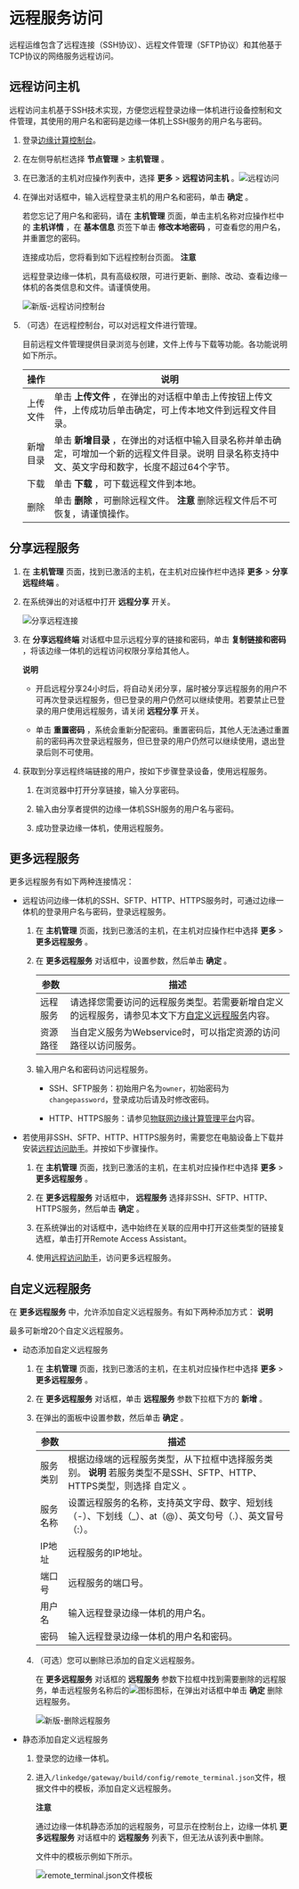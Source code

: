 远程服务访问 
===========================

远程运维包含了远程连接（SSH协议）、远程文件管理（SFTP协议）和其他基于TCP协议的网络服务远程访问。

远程访问主机 
---------------------------

远程访问主机基于SSH技术实现，方便您远程登录边缘一体机进行设备控制和文件管理，其使用的用户名和密码是边缘一体机上SSH服务的用户名与密码。

1. 登录[边缘计算控制台](https://iotedge.console.aliyun.com)。

   

2. 在左侧导航栏选择 **节点管理** \> **主机管理** 。

   

3. 在已激活的主机对应操作列表中，选择 **更多** \> **远程访问主机** 。![远程访问](https://static-aliyun-doc.oss-accelerate.aliyuncs.com/assets/img/zh-CN/9854950161/p208948.png)

   

4. 在弹出对话框中，输入远程登录主机的用户名和密码，单击 **确定** 。

   若您忘记了用户名和密码，请在 **主机管理** 页面，单击主机名称对应操作栏中的 **主机详情** ，在 **基本信息** 页签下单击 **修改本地密码** ，可查看您的用户名，并重置您的密码。

   连接成功后，您将看到如下远程控制台页面。
   **注意**

   远程登录边缘一体机，具有高级权限，可进行更新、删除、改动、查看边缘一体机的各类信息和文件。请谨慎使用。

   ![新版-远程访问控制台](https://static-aliyun-doc.oss-accelerate.aliyuncs.com/assets/img/zh-CN/0801913061/p172326.png)
   

5. （可选）在远程控制台，可以对远程文件进行管理。

   目前远程文件管理提供目录浏览与创建，文件上传与下载等功能。各功能说明如下所示。
   

   |  操作  |                                       说明                                       |
   |------|--------------------------------------------------------------------------------|
   | 上传文件 | 单击 **上传文件** ，在弹出的对话框中单击上传按钮上传文件，上传成功后单击确定，可上传本地文件到远程文件目录。                      |
   | 新增目录 | 单击 **新增目录** ，在弹出的对话框中输入目录名称并单击确定，可增加一个新的远程文件目录。说明 目录名称支持中文、英文字母和数字，长度不超过64个字节。 |
   | 下载   | 单击 **下载** ，可下载远程文件到本地。                                                         |
   | 删除   | 单击 **删除** ，可删除远程文件。 **注意** 删除远程文件后不可恢复，请谨慎操作。                  |

   




分享远程服务 
---------------------------

1. 在 **主机管理** 页面，找到已激活的主机，在主机对应操作栏中选择 **更多** \> **分享远程终端** 。

   

2. 在系统弹出的对话框中打开 **远程分享** 开关。

   ![分享远程连接](https://static-aliyun-doc.oss-accelerate.aliyuncs.com/assets/img/zh-CN/9854950161/p208957.png)
   

3. 在 **分享远程终端** 对话框中显示远程分享的链接和密码，单击 **复制链接和密码** ，将该边缘一体机的远程访问权限分享给其他人。

   **说明**
   * 开启远程分享24小时后，将自动关闭分享，届时被分享远程服务的用户不可再次登录远程服务，但已登录的用户仍然可以继续使用。若要禁止已登录的用户使用远程服务，请关闭 **远程分享** 开关。

     
   
   * 单击 **重置密码** ，系统会重新分配密码。重置密码后，其他人无法通过重置前的密码再次登录远程服务，但已登录的用户仍然可以继续使用，退出登录后则不可使用。

     
   

   
   

4. 获取到分享远程终端链接的用户，按如下步骤登录设备，使用远程服务。

   1. 在浏览器中打开分享链接，输入分享密码。

      
   
   2. 输入由分享者提供的边缘一体机SSH服务的用户名与密码。

      
   
   3. 成功登录边缘一体机，使用远程服务。

      
   

   




更多远程服务 
---------------------------

更多远程服务有如下两种连接情况：

* 远程访问边缘一体机的SSH、SFTP、HTTP、HTTPS服务时，可通过边缘一体机的登录用户名与密码，登录远程服务。

  1. 在 **主机管理** 页面，找到已激活的主机，在主机对应操作栏中选择 **更多** \> **更多远程服务** 。

     
  
  2. 在 **更多远程服务** 对话框中，设置参数，然后单击 **确定** 。

     

     |  参数  |                                                       描述                                                        |
     |------|-----------------------------------------------------------------------------------------------------------------|
     | 远程服务 | 请选择您需要访问的远程服务类型。若需要新增自定义的远程服务，请参见本文下方[自定义远程服务](/cn.zh-CN/物联网边缘计算（新版本）/边缘计算管理/云端管理/远程服务访问.md)内容。 |
     | 资源路径 | 当自定义服务为Webservice时，可以指定资源的访问路径以访问服务。                                                                            |

     
  
  3. 输入用户名和密码访问远程服务。

     * SSH、SFTP服务：初始用户名为`owner`，初始密码为`changepassword`，登录成功后请及时修改密码。

       
     
     * HTTP、HTTPS服务：请参见[物联网边缘计算管理平台](/cn.zh-CN/物联网边缘计算（新版本）/边缘计算管理/本地管理/物联网边缘计算管理平台简介.md)内容。

       
     

     
  

  

* 若使用非SSH、SFTP、HTTP、HTTPS服务时，需要您在电脑设备上下载并安装[远程访问助手](/cn.zh-CN/物联网边缘计算（新版本）/边缘计算管理/云端管理/远程访问助手/远程访问助手概览.md)。并按如下步骤操作。

  1. 在 **主机管理** 页面，找到已激活的主机，在主机对应操作栏中选择 **更多** \> **更多远程服务** 。

     
  
  2. 在 **更多远程服务** 对话框中， **远程服务** 选择非SSH、SFTP、HTTP、HTTPS服务，然后单击 **确定** 。

     
  
  3. 在系统弹出的对话框中，选中始终在关联的应用中打开这些类型的链接复选框，单击打开Remote Access Assistant。

     
  
  4. 使用[远程访问助手](/cn.zh-CN/物联网边缘计算（新版本）/边缘计算管理/云端管理/远程访问助手/远程访问助手概览.md)，访问更多远程服务。

     
  

  




自定义远程服务 
----------------------------

在 **更多远程服务** 中，允许添加自定义远程服务。有如下两种添加方式：
**说明**

最多可新增20个自定义远程服务。

* 动态添加自定义远程服务

  1. 在 **主机管理** 页面，找到已激活的主机，在主机对应操作栏中选择 **更多** \> **更多远程服务** 。

     
  
  2. 在 **更多远程服务** 对话框，单击 **远程服务** 参数下拉框下方的 **新增** 。

     
  
  3. 在弹出的面板中设置参数，然后单击 **确定** 。 

     

     |  参数  |                                                    描述                                                    |
     |------|----------------------------------------------------------------------------------------------------------|
     | 服务类别 | 根据边缘端的远程服务类型，从下拉框中选择服务类别。  **说明** 若服务类型不是SSH、SFTP、HTTP、HTTPS类型，则选择 自定义 。 |
     | 服务名称 | 设置远程服务的名称，支持英文字母、数字、短划线（-）、下划线（_）、at（@）、英文句号（.）、英文冒号（:）。                                                 |
     | IP地址 | 远程服务的IP地址。                                                                                               |
     | 端口号  | 远程服务的端口号。                                                                                                |
     | 用户名  | 输入远程登录边缘一体机的用户名。                                                                                         |
     | 密码   | 输入远程登录边缘一体机的用户名和密码。                                                                                      |

     
  
  4. （可选）您可以删除已添加的自定义远程服务。

     在 **更多远程服务** 对话框的 **远程服务** 参数下拉框中找到需要删除的远程服务，单击远程服务名称后的![图标](https://static-aliyun-doc.oss-accelerate.aliyuncs.com/assets/img/zh-CN/0805722951/p72442.png)图标，在弹出对话框中单击 **确定** 删除远程服务。

     ![新版-删除远程服务](https://static-aliyun-doc.oss-accelerate.aliyuncs.com/assets/img/zh-CN/0954950161/p178106.png)
     
  

  

* 静态添加自定义远程服务

  1. 登录您的边缘一体机。

     
  
  2. 进入`/linkedge/gateway/build/config/remote_terminal.json`文件，根据文件中的模板，添加自定义远程服务。

     **注意**

     通过边缘一体机静态添加的远程服务，可显示在控制台上，边缘一体机 **更多远程服务** 对话框中的 **远程服务** 列表下，但无法从该列表中删除。

     文件中的模板示例如下所示。

     ![remote_terminal.json文件模板 ](https://static-aliyun-doc.oss-accelerate.aliyuncs.com/assets/img/zh-CN/0805722951/p74864.png)
     
  

  




